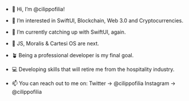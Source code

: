 - 👋 Hi, I’m @cilippofilia!

- 👀 I’m interested in SwiftUI, Blockchain, Web 3.0 and Cryptocurrencies.
- 🌱 I’m currently catching up with SwiftUI, again.
- 🌿 JS, Moralis & Cartesi OS are next.
- 🪴 Being a professional developer is my final goal.

- 💻 Developing skills that will retire me from the hospitality industry.


- 📫 You can reach out to me on:
  Twitter   -> @cilippofilia
  Instagram -> @cilippofilia

<!---
cilippofilia/cilippofilia is a ✨ special ✨ repository because its `README.md` (this file) appears on your GitHub profile.
You can click the Preview link to take a look at your changes.
--->
